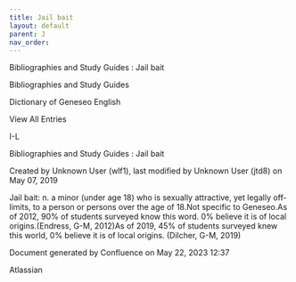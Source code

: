 ```yaml
---
title: Jail bait
layout: default
parent: J
nav_order:
---
```


Bibliographies and Study Guides : Jail bait

Bibliographies and Study Guides

Dictionary of Geneseo English

View All Entries

I-L

Bibliographies and Study Guides : Jail bait

Created by  Unknown User (wlf1), last modified by  Unknown User (jtd8) on May 07, 2019

Jail bait: n. a minor (under age 18) who is sexually attractive, yet legally off-limits, to a person or persons over the age of 18.Not specific to Geneseo.As of 2012, 90% of students surveyed know this word. 0% believe it is of local origins.(Endress, G-M, 2012)As of 2019, 45% of students surveyed knew this world, 0% believe it is of local origins. (Dilcher, G-M, 2019)

Document generated by Confluence on May 22, 2023 12:37

Atlassian
